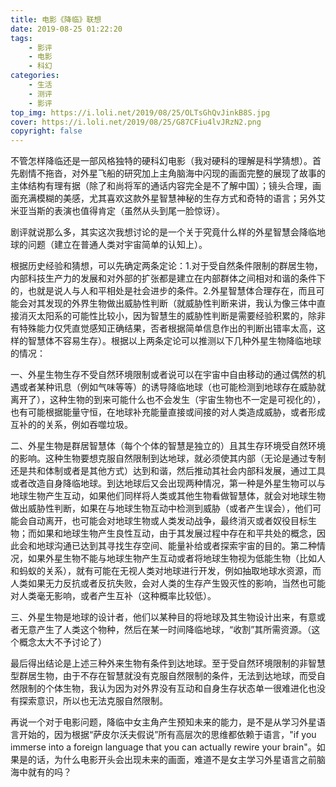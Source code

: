 ```yaml
---
title: 电影《降临》联想
date: 2019-08-25 01:22:20
tags:
    - 影评
    - 电影
    - 科幻
categories: 
    - 生活
    - 测评
    - 影评
top_img: https://i.loli.net/2019/08/25/OLTsGhQvJinkB8S.jpg
cover: https://i.loli.net/2019/08/25/G87CFiu4lvJRzN2.png
copyright: false
---
```


不管怎样降临还是一部风格独特的硬科幻电影（我对硬科的理解是科学猜想）。首先剧情不拖沓，对外星飞船的研究加上主角脑海中闪现的画面完整的展现了故事的主体结构有理有据（除了和尚将军的通话内容完全是不了解中国）；镜头合理，画面充满模糊的美感，尤其喜欢这款外星智慧神秘的生存方式和奇特的语言；另外艾米亚当斯的表演也值得肯定（虽然从头到尾一脸惊讶）。

剧评就说那么多，其实这次我想讨论的是一个关于究竟什么样的外星智慧会降临地球的问题（建立在普通人类对宇宙简单的认知上）。

根据历史经验和猜想，可以先确定两条定论：1.对于受自然条件限制的群居生物，内部科技生产力的发展和对外部的扩张都是建立在内部群体之间相对和谐的条件下的，也就是说人与人和平相处是社会进步的条件。2.外星智慧体合理存在，而且可能会对其发现的外界生物做出威胁性判断（就威胁性判断来讲，我认为像三体中直接消灭太阳系的可能性比较小，因为智慧生的威胁性判断是需要经验积累的，除非有特殊能力仅凭直觉感知正确结果，否者根据简单信息作出的判断出错率太高，这样的智慧体不容易生存）。根据以上两条定论可以推测以下几种外星生物降临地球的情况：

一、外星生物生存不受自然环境限制或者说可以在宇宙中自由移动的通过偶然的机遇或者某种讯息（例如气味等等）的诱导降临地球（也可能检测到地球存在威胁就离开了），这种生物的到来可能什么也不会发生（宇宙生物也不一定是可视化的），也有可能根据能量守恒，在地球补充能量直接或间接的对人类造成威胁，或者形成互补的的关系，例如吞噬垃圾。

二、外星生物是群居智慧体（每个个体的智慧是独立的）且其生存环境受自然环境的影响。这种生物要想克服自然限制到达地球，就必须使其内部（无论是通过专制还是共和体制或者是其他方式）达到和谐，然后推动其社会内部科发展，通过工具或者改造自身降临地球。到达地球后又会出现两种情况，第一种是外星生物可以与地球生物产生互动，如果他们同样将人类或其他生物看做智慧体，就会对地球生物做出威胁性判断，如果在与地球生物互动中检测到威胁（或者产生误会），他们可能会自动离开，也可能会对地球生物或人类发动战争，最终消灭或者奴役目标生物；而如果和地球生物产生良性互动，由于其发展过程中存在和平共处的概念，因此会和地球沟通已达到其寻找生存空间、能量补给或者探索宇宙的目的。第二种情况，如果外星生物不能与地球生物产生互动或者将地球生物视为低能生物（比如人和蚂蚁的关系），就有可能在无视人类对地球进行开发，例如抽取地球水资源，而人类如果无力反抗或者反抗失败，会对人类的生存产生毁灭性的影响，当然也可能对人类毫无影响，或者产生互补（这种概率比较低）。

三、外星生物是地球的设计者，他们以某种目的将地球及其生物设计出来，有意或者无意产生了人类这个物种，然后在某一时间降临地球，“收割”其所需资源。（这个概念太大不予讨论了）

最后得出结论是上述三种外来生物有条件到达地球。至于受自然环境限制的非智慧型群居生物，由于不存在智慧就没有克服自然限制的条件，无法到达地球，而受自然限制的个体生物，我认为因为对外界没有互动和自身生存状态单一很难进化也没有探索意识，所以也无法克服自然限制。

再说一个对于电影问题，降临中女主角产生预知未来的能力，是不是从学习外星语言开始的，因为根据“萨皮尔沃夫假说”所有高层次的思维都依赖于语言，"if you immerse into a foreign language that you can actually rewire your brain"。如果是的话，为什么电影开头会出现未来的画面，难道不是女主学习外星语言之前脑海中就有的吗？

